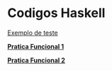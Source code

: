 # Codigos Haskell

[Exemplo de teste](Codigos%20Haskell%20f288be0c1096457794346560b1c4fff1/Exemplo%20de%20teste%20eb0646510e8a487c9780e03c64770a61.md)

[**Pratica Funcional 1**](Codigos%20Haskell%20f288be0c1096457794346560b1c4fff1/Pratica%20Funcional%201%20d493d86735fb448eb2af76308fd265bd.md)

[**Pratica Funcional 2**](Codigos%20Haskell%20f288be0c1096457794346560b1c4fff1/Pratica%20Funcional%202%20ad126c54ce5b4f85afa75d447a79c077.md)